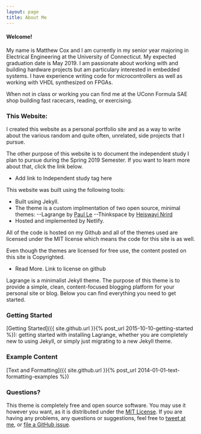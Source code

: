 ```yaml
---
layout: page
title: About Me
---
```


#### Welcome!

My name is Matthew Cox and I am currently in my senior year majoring in Electrical Engineering at the University of Connecticut. My expected graduation date is May 2019. I am passionate about working with and building hardware projects but am particulary interested in embedded systems. I have experience writing code for microcontrollers as well as working with VHDL synthesized on FPGAs.

When not in class or working you can find me at the UConn Formula SAE shop building fast racecars, reading, or exercising.

### This Website:

I created this website as a personal portfolio site and as a way to write about the various random and quite often, unrelated, side projects that I pursue.

The other purpose of this website is to document the independent study I plan to pursue during the Spring 2019 Semester. If you want to learn more about that, click the link below.

* Add link to Independent study tag here

This website was built using the following tools:
- Built using Jekyll.
- The theme is a custom implmentation of two open source, minimal themes:
	--Lagrange by [Paul Le](https://github.com/LeNPaul/) 
	--Thinkspace by [Heiswayi Nrird](https://github.com/heiswayi)
- Hosted and implemented by Netlify.

All of the code is hosted on my Github and all of the themes used are licensed under the MIT license which means the code for this site is as well.

Even though the themes are licensed for free use, the content posted on this site is Copyrighted. 


* Read More. Link to license on github


Lagrange is a minimalist Jekyll theme. The purpose of this theme is to provide a simple, clean, content-focused blogging platform for your personal site or blog. Below you can find everything you need to get started.

### Getting Started

[Getting Started]({{ site.github.url }}{% post_url 2015-10-10-getting-started %}): getting started with installing Lagrange, whether you are completely new to using Jekyll, or simply just migrating to a new Jekyll theme.

### Example Content

[Text and Formatting]({{ site.github.url }}{% post_url 2014-01-01-text-formatting-examples %})

### Questions?

This theme is completely free and open source software. You may use it however you want, as it is distributed under the [MIT License](http://choosealicense.com/licenses/mit/). If you are having any problems, any questions or suggestions, feel free to [tweet at me](https://twitter.com/intent/tweet?text=My%question%about%Lagrange%is:%&amp;via=paululele), or [file a GitHub issue](https://github.com/lenpaul/lagrange/issues/new).
